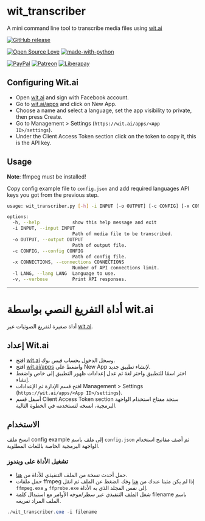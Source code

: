 # wit_transcriber

A mini command line tool to transcribe media files using [wit.ai](https://wit.ai)

[![GitHub release](https://img.shields.io/github/release/yshalsager/wit_transcriber.svg)](https://github.com/yshalsager/wit_transcriber/releases/)

[![Open Source Love](https://badges.frapsoft.com/os/v1/open-source.png?v=103)](https://github.com/ellerbrock/open-source-badges/)
[![made-with-python](https://img.shields.io/badge/Made%20with-Python-1f425f.svg)](https://www.python.org/)

[![PayPal](https://img.shields.io/badge/PayPal-Donate-00457C?style=flat&labelColor=00457C&logo=PayPal&logoColor=white&link=https://www.paypal.me/yshalsager)](https://www.paypal.me/yshalsager)
[![Patreon](https://img.shields.io/badge/Patreon-Support-F96854?style=flat&labelColor=F96854&logo=Patreon&logoColor=white&link=https://www.patreon.com/XiaomiFirmwareUpdater)](https://www.patreon.com/XiaomiFirmwareUpdater)
[![Liberapay](https://img.shields.io/badge/Liberapay-Support-F6C915?style=flat&labelColor=F6C915&logo=Liberapay&logoColor=white&link=https://liberapay.com/yshalsager)](https://liberapay.com/yshalsager)

## Configuring Wit.ai

- Open [wit.ai](https://wit.ai/) and sign with Facebook account.
- Go to [wit.ai/apps](https://wit.ai/apps) and click on New App.
- Choose a name and select a language, set the app visibility to private, then press Create.
- Go to Management > Settings (`https://wit.ai/apps/<App ID>/settings`).
- Under the Client Access Token section click on the token to copy it, this is the API key.

## Usage

**Note**: ffmpeg must be installed!

Copy config example file to `config.json` and add required languages API keys you got from the previous step.

```bash
usage: wit_transcriber.py [-h] -i INPUT [-o OUTPUT] [-c CONFIG] [-x CONNECTIONS] [-l LANG] [-v]

options:
  -h, --help            show this help message and exit
  -i INPUT, --input INPUT
                        Path of media file to be transcribed.
  -o OUTPUT, --output OUTPUT
                        Path of output file.
  -c CONFIG, --config CONFIG
                        Path of config file.
  -x CONNECTIONS, --connections CONNECTIONS
                        Number of API connections limit.
  -l LANG, --lang LANG  Language to use.
  -v, --verbose         Print API responses.
```

---

# أداة التفريغ النصي بواسطة wit.ai

أداة صغيرة لتفريغ الصوتيات عبر [wit.ai](https://wit.ai).

## إعداد Wit.ai

- افتح [wit.ai](https://wit.ai/) وسجل الدخول بحساب فيس بوك.
- افتح [wit.ai/apps](https://wit.ai/apps) واضغط على New App لإنشاء تطبيق جديد.
- اختر اسمًا للتطبيق واختر لغةَ ثم عدل إعدادات ظهور التطبيق إلى خاص واضغط إنشاء.
- افتح قسم اﻹدارة ثم اﻹعدادات Management > Settings (`https://wit.ai/apps/<App ID>/settings`).
- أسفل قسم Client Access Token section ستجد مفتاح استخدام الواجهة البرمجية، انسخه لتستخدمه في الخطوة التالية.

## الاستخدام

انسخ ملف config example إلى ملف باسم `config.json` ثم أضف مفاتيح استخدام الواجهة البرمجية الخاصة باللغات المطلوبة.

### تشغيل اﻷداة على ويندوز

- حمل أحدث نسخة من الملف التنفيذي للأداة من [هنا](https://github.com/yshalsager/wit_transcriber/releases/latest).
- حمل ملفات ffmpeg إذا لم يكن مثبتا عندك من [هنا](https://www.gyan.dev/ffmpeg/builds/ffmpeg-release-essentials.7z) وفك الضغط عن الملف ثم انقل `ffmpeg.exe` و `ffprobe.exe` إلى نفس المجلد الذي به الأداة.
- شغل الملف التنفيذي عبر سطر/موجه اﻷوامر مع استبدال كلمة filename باسم الملف المراد تفريغه.

```powershell
./wit_transcriber.exe -i filename
```
